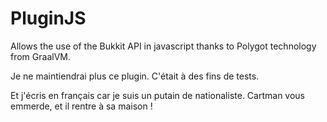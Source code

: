 # PluginJS
Allows the use of the Bukkit API in javascript thanks to Polygot technology from GraalVM.

Je ne maintiendrai plus ce plugin.
C'était à des fins de tests.

Et j'écris en français car je suis un putain de nationaliste.
Cartman vous emmerde, et il rentre à sa maison !

